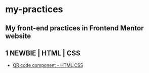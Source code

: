 # my-practices
My front-end practices in Frontend Mentor website
---
## 1 NEWBIE | HTML | CSS
* [QR code component - HTML,CSS](https://latestgeneralautomaticparallelization.rfldiasapp.repl.co/)
